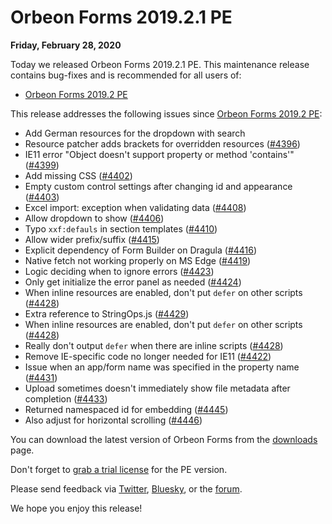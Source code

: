 # Orbeon Forms 2019.2.1 PE

__Friday, February 28, 2020__

Today we released Orbeon Forms 2019.2.1 PE. This maintenance release contains bug-fixes and is recommended for all users of:

- [Orbeon Forms 2019.2 PE](orbeon-forms-2019.2.md)

This release addresses the following issues since [Orbeon Forms 2019.2 PE](orbeon-forms-2019.2.md):

- Add German resources for the dropdown with search
- Resource patcher adds brackets for overridden resources ([\#4396](https://github.com/orbeon/orbeon-forms/issues/4396))
- IE11 error "Object doesn't support property or method 'contains'" ([\#4399](https://github.com/orbeon/orbeon-forms/issues/4399))
- Add missing CSS ([\#4402](https://github.com/orbeon/orbeon-forms/issues/4402))
- Empty custom control settings after changing id and appearance ([\#4403](https://github.com/orbeon/orbeon-forms/issues/4403))
- Excel import: exception when validating data ([\#4408](https://github.com/orbeon/orbeon-forms/issues/4408))
- Allow dropdown to show ([\#4406](https://github.com/orbeon/orbeon-forms/issues/4406))
- Typo `xxf:defauls` in section templates ([\#4410](https://github.com/orbeon/orbeon-forms/issues/4410))
- Allow wider prefix/suffix ([\#4415](https://github.com/orbeon/orbeon-forms/issues/4415))
- Explicit dependency of Form Builder on Dragula ([\#4416](https://github.com/orbeon/orbeon-forms/issues/4416))
- Native fetch not working properly on MS Edge ([\#4419](https://github.com/orbeon/orbeon-forms/issues/4419))
- Logic deciding when to ignore errors ([\#4423](https://github.com/orbeon/orbeon-forms/issues/4423))
- Only get initialize the error panel as needed ([\#4424](https://github.com/orbeon/orbeon-forms/issues/4424))
- When inline resources are enabled, don't put `defer` on other scripts ([\#4428](https://github.com/orbeon/orbeon-forms/issues/4428))
- Extra reference to StringOps.js ([\#4429](https://github.com/orbeon/orbeon-forms/issues/4429))
- When inline resources are enabled, don't put `defer` on other scripts ([\#4428](https://github.com/orbeon/orbeon-forms/issues/4428))
- Really don't output `defer` when there are inline scripts ([\#4428](https://github.com/orbeon/orbeon-forms/issues/4428))
- Remove IE-specific code no longer needed for IE11 ([\#4422](https://github.com/orbeon/orbeon-forms/issues/4422))
- Issue when an app/form name was specified in the property name ([\#4431](https://github.com/orbeon/orbeon-forms/issues/4431))
- Upload sometimes doesn't immediately show file metadata after completion ([\#4433](https://github.com/orbeon/orbeon-forms/issues/4433))
- Returned namespaced id for embedding ([\#4445](https://github.com/orbeon/orbeon-forms/issues/4445))
- Also adjust for horizontal scrolling ([\#4446](https://github.com/orbeon/orbeon-forms/issues/4446))

You can download the latest version of Orbeon Forms from the [downloads](https://www.orbeon.com/download) page.  

Don't forget to [grab a trial license](https://prod.orbeon.com/prod/fr/orbeon/register/new) for the PE version.

Please send feedback via [Twitter](https://twitter.com/orbeon), [Bluesky](https://bsky.app/profile/orbeon.bsky.social), or the [forum](https://groups.google.com/g/orbeon).

We hope you enjoy this release!
